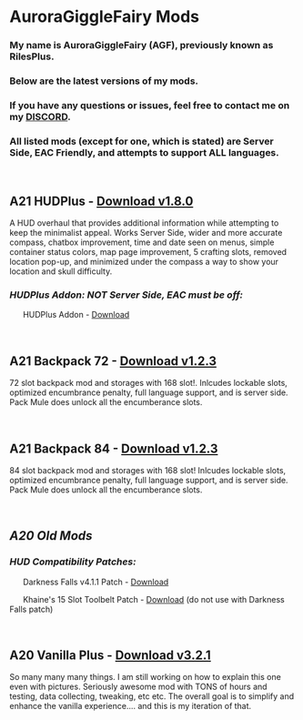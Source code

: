 # AuroraGiggleFairy Mods

### My name is AuroraGiggleFairy (AGF), previously known as RilesPlus.

### Below are the latest versions of my mods.

### If you have any questions or issues, feel free to contact me on my [DISCORD](https://discord.gg/Vm5eyW6N4r).

### All listed mods (except for one, which is stated) are Server Side, EAC Friendly, and attempts to support ALL languages.

<p>&nbsp;</p>

## **A21 HUDPlus** - [Download v1.8.0](https://github.com/AuroraGiggleFairy/AuroraGiggleFairy.github.io/raw/main/AGF-A21HUDPlus1.8.0.zip)

A HUD overhaul that provides additional information while attempting to keep the minimalist appeal. Works Server Side, wider and more accurate compass, chatbox improvement, time and date seen on menus, simple container status colors, map page improvement, 5 crafting slots, removed location pop-up, and minimized under the compass a way to show your location and skull difficulty.

### ***HUDPlus Addon: NOT Server Side, EAC must be off:***

&nbsp;&nbsp;&nbsp;&nbsp;&nbsp; HUDPlus Addon - [Download](https://github.com/AuroraGiggleFairy/AuroraGiggleFairy.github.io/raw/main/AGF-A21HUDPlus-Addon1.4.0.zip)

<p>&nbsp;</p>

## **A21 Backpack 72** - [Download v1.2.3](https://github.com/AuroraGiggleFairy/AuroraGiggleFairy.github.io/raw/main/AGF-A21Backpack72Plus1.2.3.zip)

72 slot backpack mod and storages with 168 slot!. Inlcudes lockable slots, optimized encumbrance penalty, full language support, and is server side. Pack Mule does unlock all the encumberance slots.
  
<p>&nbsp;</p>

## **A21 Backpack 84** - [Download v1.2.3](https://github.com/AuroraGiggleFairy/AuroraGiggleFairy.github.io/raw/main/AGF-A21Backpack84Plus1.2.3.zip)

84 slot backpack mod and storages with 168 slot! Inlcudes lockable slots, optimized encumbrance penalty, full language support, and is server side. Pack Mule does unlock all the encumberance slots.
  
<p>&nbsp;</p>


## ***A20 Old Mods***
### ***HUD Compatibility Patches:***

&nbsp;&nbsp;&nbsp;&nbsp;&nbsp; Darkness Falls v4.1.1 Patch - [Download](https://github.com/AuroraGiggleFairy/AuroraGiggleFairy.github.io/raw/main/AGF-A20HUDPlus1.5.2DFPatch.zip)

&nbsp;&nbsp;&nbsp;&nbsp;&nbsp; Khaine's 15 Slot Toolbelt Patch - [Download](https://github.com/AuroraGiggleFairy/AuroraGiggleFairy.github.io/raw/main/KHA20-z15SlotCompAGFHUD.zip) (do not use with Darkness Falls patch)

<p>&nbsp;</p>

## **A20 Vanilla Plus** - [Download v3.2.1](https://github.com/AuroraGiggleFairy/AuroraGiggleFairy.github.io/raw/main/AGF-A20VanillaPlus3.2.1.zip)

So many many many things. I am still working on how to explain this one even with pictures. Seriously awesome mod with TONS of hours and testing, data collecting, tweaking, etc etc. The overall goal is to simplify and enhance the vanilla experience.... and this is my iteration of that.

<p>&nbsp;</p>

